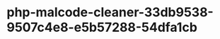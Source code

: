 php-malcode-cleaner-33db9538-9507c4e8-e5b57288-54dfa1cb
=======================================================

